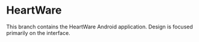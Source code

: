HeartWare
=========

This branch contains the HeartWare Android application. 
Design is focused primarily on the interface.


